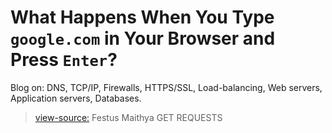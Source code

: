 # What Happens When You Type `google.com` in Your Browser and Press `Enter`?

Blog on: DNS, TCP/IP, Firewalls, HTTPS/SSL, Load-balancing, Web servers, Application servers, Databases.
> [view-source:](https://github.com/festusmaithyakcau/alx-system_engineering-devops/blob/master/0x11-what_happens_when_your_type_google_com_in_your_browser_and_press_enter/blog_post.md) Festus Maithya GET REQUESTS

